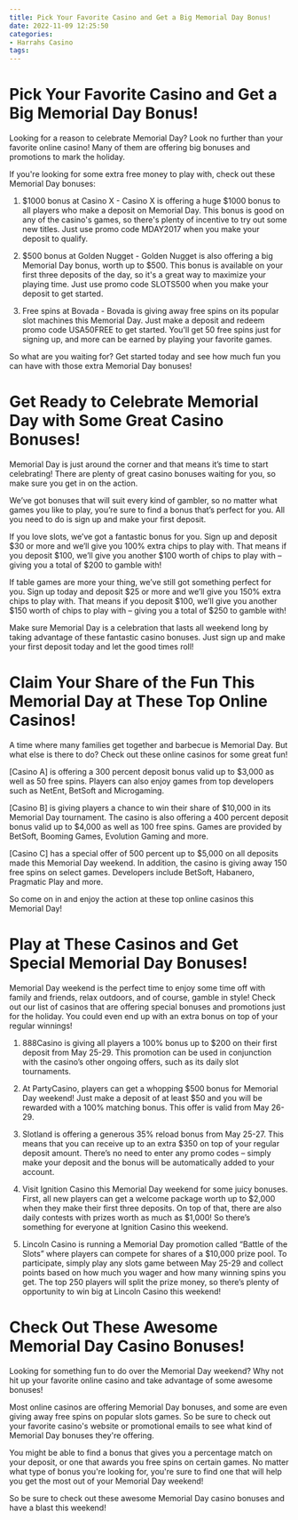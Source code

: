 ```yaml
---
title: Pick Your Favorite Casino and Get a Big Memorial Day Bonus!
date: 2022-11-09 12:25:50
categories:
- Harrahs Casino
tags:
---
```



#  Pick Your Favorite Casino and Get a Big Memorial Day Bonus!

Looking for a reason to celebrate Memorial Day? Look no further than your favorite online casino! Many of them are offering big bonuses and promotions to mark the holiday.

If you're looking for some extra free money to play with, check out these Memorial Day bonuses:

1. $1000 bonus at Casino X - Casino X is offering a huge $1000 bonus to all players who make a deposit on Memorial Day. This bonus is good on any of the casino's games, so there's plenty of incentive to try out some new titles. Just use promo code MDAY2017 when you make your deposit to qualify.

2. $500 bonus at Golden Nugget - Golden Nugget is also offering a big Memorial Day bonus, worth up to $500. This bonus is available on your first three deposits of the day, so it's a great way to maximize your playing time. Just use promo code SLOTS500 when you make your deposit to get started.

3. Free spins at Bovada - Bovada is giving away free spins on its popular slot machines this Memorial Day. Just make a deposit and redeem promo code USA50FREE to get started. You'll get 50 free spins just for signing up, and more can be earned by playing your favorite games.

So what are you waiting for? Get started today and see how much fun you can have with those extra Memorial Day bonuses!

#  Get Ready to Celebrate Memorial Day with Some Great Casino Bonuses!

Memorial Day is just around the corner and that means it’s time to start celebrating! There are plenty of great casino bonuses waiting for you, so make sure you get in on the action.

We’ve got bonuses that will suit every kind of gambler, so no matter what games you like to play, you’re sure to find a bonus that’s perfect for you. All you need to do is sign up and make your first deposit.

If you love slots, we’ve got a fantastic bonus for you. Sign up and deposit $30 or more and we’ll give you 100% extra chips to play with. That means if you deposit $100, we’ll give you another $100 worth of chips to play with – giving you a total of $200 to gamble with!

If table games are more your thing, we’ve still got something perfect for you. Sign up today and deposit $25 or more and we’ll give you 150% extra chips to play with. That means if you deposit $100, we’ll give you another $150 worth of chips to play with – giving you a total of $250 to gamble with!

Make sure Memorial Day is a celebration that lasts all weekend long by taking advantage of these fantastic casino bonuses. Just sign up and make your first deposit today and let the good times roll!

#  Claim Your Share of the Fun This Memorial Day at These Top Online Casinos!

A time where many families get together and barbecue is Memorial Day. But what else is there to do? Check out these online casinos for some great fun!

[Casino A] is offering a 300 percent deposit bonus valid up to $3,000 as well as 50 free spins. Players can also enjoy games from top developers such as NetEnt, BetSoft and Microgaming.

[Casino B] is giving players a chance to win their share of $10,000 in its Memorial Day tournament. The casino is also offering a 400 percent deposit bonus valid up to $4,000 as well as 100 free spins. Games are provided by BetSoft, Booming Games, Evolution Gaming and more.

[Casino C] has a special offer of 500 percent up to $5,000 on all deposits made this Memorial Day weekend. In addition, the casino is giving away 150 free spins on select games. Developers include BetSoft, Habanero, Pragmatic Play and more.

So come on in and enjoy the action at these top online casinos this Memorial Day!

#  Play at These Casinos and Get Special Memorial Day Bonuses!

Memorial Day weekend is the perfect time to enjoy some time off with family and friends, relax outdoors, and of course, gamble in style! Check out our list of casinos that are offering special bonuses and promotions just for the holiday. You could even end up with an extra bonus on top of your regular winnings!

1. 888Casino is giving all players a 100% bonus up to $200 on their first deposit from May 25-29. This promotion can be used in conjunction with the casino’s other ongoing offers, such as its daily slot tournaments.

2. At PartyCasino, players can get a whopping $500 bonus for Memorial Day weekend! Just make a deposit of at least $50 and you will be rewarded with a 100% matching bonus. This offer is valid from May 26-29.

3. Slotland is offering a generous 35% reload bonus from May 25-27. This means that you can receive up to an extra $350 on top of your regular deposit amount. There’s no need to enter any promo codes – simply make your deposit and the bonus will be automatically added to your account.

4. Visit Ignition Casino this Memorial Day weekend for some juicy bonuses. First, all new players can get a welcome package worth up to $2,000 when they make their first three deposits. On top of that, there are also daily contests with prizes worth as much as $1,000! So there’s something for everyone at Ignition Casino this weekend.

5. Lincoln Casino is running a Memorial Day promotion called “Battle of the Slots” where players can compete for shares of a $10,000 prize pool. To participate, simply play any slots game between May 25-29 and collect points based on how much you wager and how many winning spins you get. The top 250 players will split the prize money, so there’s plenty of opportunity to win big at Lincoln Casino this weekend!

#  Check Out These Awesome Memorial Day Casino Bonuses!

Looking for something fun to do over the Memorial Day weekend? Why not hit up your favorite online casino and take advantage of some awesome bonuses!

Most online casinos are offering Memorial Day bonuses, and some are even giving away free spins on popular slots games. So be sure to check out your favorite casino's website or promotional emails to see what kind of Memorial Day bonuses they're offering.

You might be able to find a bonus that gives you a percentage match on your deposit, or one that awards you free spins on certain games. No matter what type of bonus you're looking for, you're sure to find one that will help you get the most out of your Memorial Day weekend!

So be sure to check out these awesome Memorial Day casino bonuses and have a blast this weekend!
